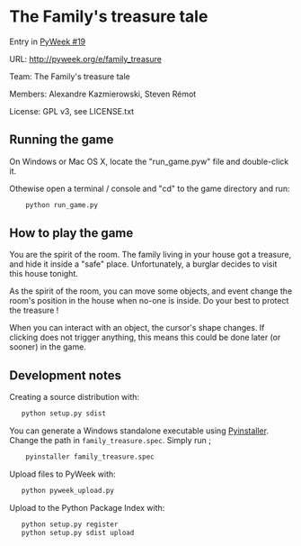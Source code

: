 # The Family's treasure tale

Entry in [PyWeek #19](http://www.pyweek.org/19/)

URL: http://pyweek.org/e/family_treasure

Team: The Family's treasure tale

Members: Alexandre Kazmierowski, Steven Rémot

License: GPL v3, see LICENSE.txt

## Running the game

On Windows or Mac OS X, locate the "run_game.pyw" file and double-click it.

Othewise open a terminal / console and "cd" to the game directory and run:

```sh
    python run_game.py
```

## How to play the game

You are the spirit of the room. The family living in your house got a
treasure, and hide it inside a "safe" place. Unfortunately, a burglar
decides to visit this house tonight.

As the spirit of the room, you can move some objects, and event change
the room's position in the house when no-one is inside. Do your best
to protect the treasure !

When you can interact with an object, the cursor's shape changes. If
clicking does not trigger anything, this means this could be done
later (or sooner) in the game.

## Development notes

Creating a source distribution with:

```sh
   python setup.py sdist
```

You can generate a Windows standalone executable using
[Pyinstaller](http://www.pyinstaller.org). Change the path in
`family_treasure.spec`. Simply run ;

```sh
    pyinstaller family_treasure.spec
```

Upload files to PyWeek with:

```sh
   python pyweek_upload.py
```

Upload to the Python Package Index with:

```sh
   python setup.py register
   python setup.py sdist upload
```

